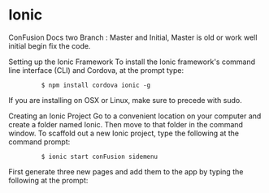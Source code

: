 # Ionic
ConFusion Docs 
two Branch : Master and Initial, Master is old or work well initial begin fix the code. 

Setting up the Ionic Framework
    To install the Ionic framework's command line interface (CLI) and Cordova, at the prompt type:

             $ npm install cordova ionic -g
            
If you are installing on OSX or Linux, make sure to precede with sudo.

Creating an Ionic Project
Go to a convenient location on your computer and create a folder named Ionic. Then move to that folder in the command window.
To scaffold out a new Ionic project, type the following at the command prompt:

             $ ionic start conFusion sidemenu
             
First generate three new pages and add them to the app by typing the following at the prompt:

